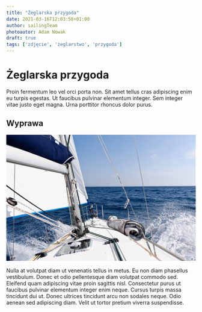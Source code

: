 ```yaml
---
title: "Żeglarska przygoda"
date: 2021-03-16T12:03:58+01:00
author: sailingTeam
photoautor: Adam Nowak
draft: true
tags: ['zdjęcie', 'żeglarstwo', 'przygoda']
---
```


# Żeglarska przygoda
Proin fermentum leo vel orci porta non. Sit amet tellus cras adipiscing enim eu turpis egestas. 
Ut faucibus pulvinar elementum integer. Sem integer vitae justo eget magna. Urna porttitor rhoncus 
dolor purus. 

## Wyprawa
![Sail adventure](/sailing.jpg)

Nulla at volutpat diam ut venenatis tellus in metus. Eu non diam phasellus vestibulum. 
Donec et odio pellentesque diam volutpat commodo sed. Eleifend quam adipiscing vitae proin sagittis 
nisl. Consectetur purus ut faucibus pulvinar elementum integer enim neque. Cursus turpis massa 
tincidunt dui ut. Donec ultrices tincidunt arcu non sodales neque. Odio aenean sed adipiscing diam. 
Velit ut tortor pretium viverra suspendisse.



